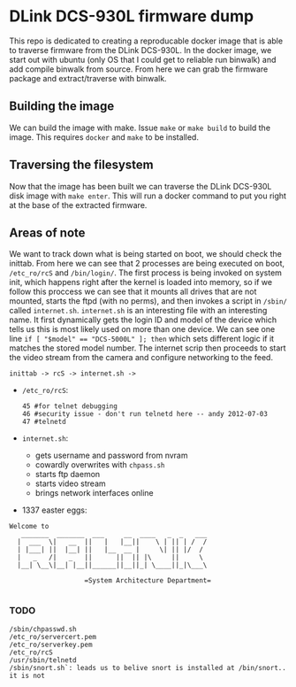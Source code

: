 # DLink DCS-930L firmware dump
This repo is dedicated to creating a reproducable docker image that is able to
traverse firmware from the DLink DCS-930L. In the docker image, we start out
with ubuntu (only OS that I could get to reliable run binwalk) and add compile
binwalk from source. From here we can grab the firmware package and
extract/traverse with binwalk.

## Building the image
We can build the image with make. Issue `make` or `make build` to build the
image. This requires `docker` and `make` to be installed.

## Traversing the filesystem
Now that the image has been built we can traverse the DLink DCS-930L disk image
with `make enter`. This will run a docker command to put you right at the base
of the extracted firmware.

## Areas of note
We want to track down what is being started on boot, we should check the
inittab. From here we can see that 2 processes are being executed on boot,
`/etc_ro/rcS` and `/bin/login/`. The first process is being invoked on system
init, which happens right after the kernel is loaded into memory, so if we
follow this proccess we can see that it mounts all drives that are not mounted,
starts the ftpd (with no perms), and then invokes a script in `/sbin/` called 
`internet.sh`. `internet.sh` is an interesting file with an interesting name. It first
dynamically gets the login ID and model of the device which tells us this is
most likely used on more than one device.  We can see one line `if [ "$model" ==
"DCS-5000L" ]; then` which sets different logic if it matches the stored model
number. The internet scrip then proceeds to start the video stream from the
camera and configure networking to the feed.

```
inittab -> rcS -> internet.sh ->
```

- `/etc_ro/rcS`:
  ```
  45 #for telnet debugging
  46 #security issue - don't run telnetd here -- andy 2012-07-03
  47 #telnetd
  ```

- `internet.sh`: 
  - gets username and password from nvram
  - cowardly overwrites with `chpass.sh`
  - starts ftp daemon
  - starts video stream
  - brings network interfaces online

- 1337 easter eggs:  
```
Welcome to  
   _______  _______  ___     __  ____   _  _   ___  
  |  ___  \|   __  ||   |   |__||    \ | || | /  /  
  | |___| ||  |__| ||   |__  __ |     \| || |/  /  
  |   _   /|   _   ||      ||  || |\     ||     \  
  |__| \__\|__| |__||______||__||_| \____||_|\___\  
   
                   =System Architecture Department=  
  
```

### TODO  

```
/sbin/chpasswd.sh  
/etc_ro/servercert.pem  
/etc_ro/serverkey.pem  
/etc_ro/rcS  
/usr/sbin/telnetd  
/sbin/snort.sh`: leads us to belive snort is installed at /bin/snort.. it is not  
```
